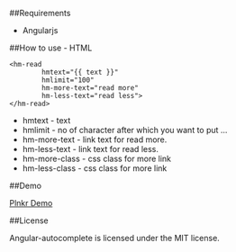 
##Requirements
* Angularjs

##How to use - HTML
```
<hm-read 
		hmtext="{{ text }}" 
		hmlimit="100" 
		hm-more-text="read more" 
		hm-less-text="read less">
</hm-read>
```

* hmtext  - text
* hmlimit - no of character after which you want to put ...
* hm-more-text - link text for read more.
* hm-less-text - link text for read less.
* hm-more-class - css class for more link
* hm-less-class - css class for more link

##Demo

[Plnkr Demo](http://plnkr.co/7ggKNRw7nwCLmPN0y4Az)

##License

Angular-autocomplete is licensed under the MIT license.

